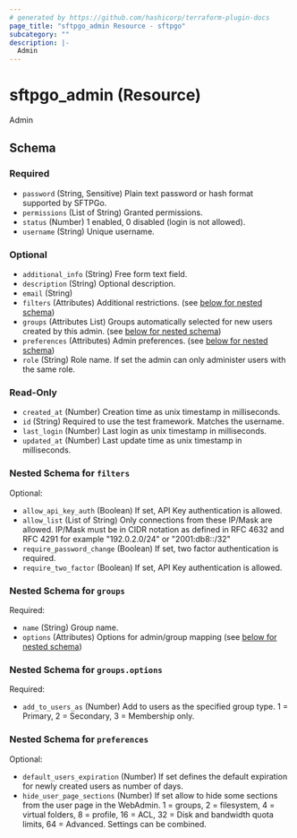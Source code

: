 ```yaml
---
# generated by https://github.com/hashicorp/terraform-plugin-docs
page_title: "sftpgo_admin Resource - sftpgo"
subcategory: ""
description: |-
  Admin
---
```


# sftpgo_admin (Resource)

Admin



<!-- schema generated by tfplugindocs -->
## Schema

### Required

- `password` (String, Sensitive) Plain text password or hash format supported by SFTPGo.
- `permissions` (List of String) Granted permissions.
- `status` (Number) 1 enabled, 0 disabled (login is not allowed).
- `username` (String) Unique username.

### Optional

- `additional_info` (String) Free form text field.
- `description` (String) Optional description.
- `email` (String)
- `filters` (Attributes) Additional restrictions. (see [below for nested schema](#nestedatt--filters))
- `groups` (Attributes List) Groups automatically selected for new users created by this admin. (see [below for nested schema](#nestedatt--groups))
- `preferences` (Attributes) Admin preferences. (see [below for nested schema](#nestedatt--preferences))
- `role` (String) Role name. If set the admin can only administer users with the same role.

### Read-Only

- `created_at` (Number) Creation time as unix timestamp in milliseconds.
- `id` (String) Required to use the test framework. Matches the username.
- `last_login` (Number) Last login as unix timestamp in milliseconds.
- `updated_at` (Number) Last update time as unix timestamp in milliseconds.

<a id="nestedatt--filters"></a>
### Nested Schema for `filters`

Optional:

- `allow_api_key_auth` (Boolean) If set, API Key authentication is allowed.
- `allow_list` (List of String) Only connections from these IP/Mask are allowed. IP/Mask must be in CIDR notation as defined in RFC 4632 and RFC 4291 for example "192.0.2.0/24" or "2001:db8::/32"
- `require_password_change` (Boolean) If set, two factor authentication is required.
- `require_two_factor` (Boolean) If set, API Key authentication is allowed.


<a id="nestedatt--groups"></a>
### Nested Schema for `groups`

Required:

- `name` (String) Group name.
- `options` (Attributes) Options for admin/group mapping (see [below for nested schema](#nestedatt--groups--options))

<a id="nestedatt--groups--options"></a>
### Nested Schema for `groups.options`

Required:

- `add_to_users_as` (Number) Add to users as the specified group type. 1 = Primary, 2 = Secondary, 3 = Membership only.



<a id="nestedatt--preferences"></a>
### Nested Schema for `preferences`

Optional:

- `default_users_expiration` (Number) If set defines the default expiration for newly created users as number of days.
- `hide_user_page_sections` (Number) If set allow to hide some sections from the user page in the WebAdmin. 1 = groups, 2 = filesystem, 4 = virtual folders, 8 = profile, 16 = ACL, 32 = Disk and bandwidth quota limits, 64 = Advanced. Settings can be combined.
